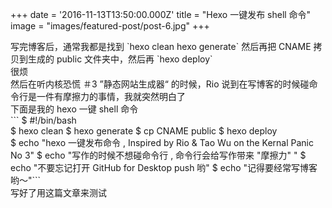 +++
date = '2016-11-13T13:50:00.000Z'
title = "Hexo 一键发布 shell 命令"
image =  "images/featured-post/post-6.jpg"
+++
  
写完博客后，通常我都是找到 \`hexo clean hexo generate\` 然后再把 CNAME 拷贝到生成的 public 文件夹中，然后再 \`hexo deploy\`  
很烦  
然后在听内核恐慌 ＃3 ”静态网站生成器“ 的时候，Rio 说到在写博客的时候碰命令行是一件有摩擦力的事情，我就突然明白了  
下面是我的 hexo 一键 shell 命令  
\`\`\` $ #!/bin/bash  
 $ hexo clean $ hexo generate $ cp CNAME public $ hexo deploy  
 $ echo "hexo 一键发布命令 , Inspired by Rio & Tao Wu on the Kernal Panic No 3" $ echo "写作的时候不想碰命令行 , 命令行会给写作带来 "摩擦力" " $ echo "不要忘记打开 GitHub for Desktop push 哟" $ echo "记得要经常写博客哟～"\`\`\`  
写好了用这篇文章来测试